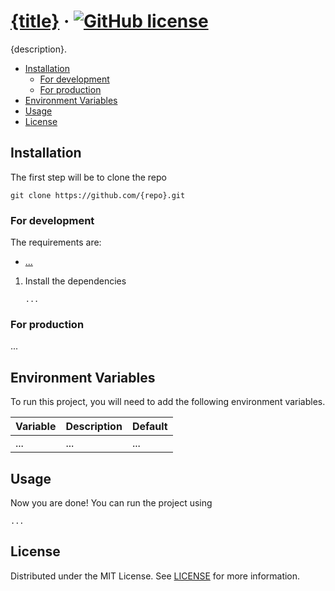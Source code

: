# [{title}](./README.md) &middot; [![GitHub license]](./LICENSE)

{description}.

<!-- Table of Contents -->

- [Installation](#installation)
    - [For development](#for-development)
    - [For production](#for-production)
- [Environment Variables](#environment-variables)
- [Usage](#usage)
- [License](#license)

## Installation

The first step will be to clone the repo

```shell
git clone https://github.com/{repo}.git
```

### For development

The requirements are:

* [...]()

1. Install the dependencies
   ```shell
   ...
   ```

### For production

...

## Environment Variables

To run this project, you will need to add the following environment variables.

| Variable | Description | Default |
|----------|-------------|---------|
| ...      | ...         | ...     |

## Usage

Now you are done! You can run the project using

```shell
...
```

## License

Distributed under the MIT License. See [LICENSE](./LICENSE) for more information.


<!-- Shields.io links -->

[GitHub license]: https://img.shields.io/badge/license-MIT-blue.svg
